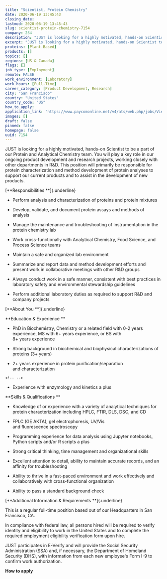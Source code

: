 ```yaml
---
title: "Scientist, Protein Chemistry"
date: 2020-06-19 13:45:43
closing_date: 
lastmod: 2020-06-19 13:45:43
slug: scientist-protein-chemistry-7154
company: 234
description: "JUST is looking for a highly motivated, hands-on Scientist to be a part of our Protein and Analytical Chemistry team. You will play a key role in our ongoing product development and research projects, working closely with other departments in R&D. This position will primarily be responsible for protein characterization and method development of protein analyses to support our current products and to assist in the development of new products. Responsibilities Perform analysis and characterization of proteins and protein mixtures "
excerpt: "JUST is looking for a highly motivated, hands-on Scientist to be a part of our Protein and Analytical Chemistry team. You will play a key role in our ongoing product development and research projects, working closely with other departments in R&D. This position will primarily be responsible for protein characterization and method development of protein analyses to support our current products and to assist in the development of new products. Responsibilities Perform analysis and characterization of proteins and protein mixtures "
proteins: [Plant-Based]
products: []
topics: []
regions: [US & Canada]
flags: []
job_type: [Employment]
remote: FALSE
work_environment: [Laboratory]
work_hours: [Full-Time]
career_category: [Product Development, Research]
city: "San Francisco"
country: "United States"
country_code: "US"
how_to_apply: 
application_link: "https://www.paycomonline.net/v4/ats/web.php/jobs/ViewJobDetails?clientkey=1451649A4D41F8A3AE8E16B08CA0E6F1&job=31491&jpt="
images: []
draft: false
pinned: false
homepage: false
uuid: 7154
---
```

JUST is looking for a highly motivated, hands-on Scientist to be a part
of our Protein and Analytical Chemistry team. You will play a key role
in our ongoing product development and research projects, working
closely with other departments in R&D. This position will primarily be
responsible for protein characterization and method development of
protein analyses to support our current products and to assist in the
development of new products. 

[**Responsibilities **]{.underline}

-   Perform analysis and characterization of proteins and protein
    mixtures 

-   Develop, validate, and document protein assays and methods of
    analysis 

-   Manage the maintenance and troubleshooting of instrumentation in the
    protein chemistry lab 

-   Work cross-functionally with Analytical Chemistry, Food Science, and
    Process Science teams  

-   Maintain a safe and organized lab environment 

-   Summarize and report data and method development efforts and
    present work in collaborative meetings with other R&D groups 

-   Always conduct work in a safe manner, consistent with best practices
    in laboratory safety and environmental stewardship guidelines 

-   Perform additional laboratory duties as required to support R&D and
    company projects 

[**About You **]{.underline}

**Education & Experience **

-   PhD in Biochemistry, Chemistry or a related field with 0-2 years
    experience, MS with 6+ years experience, or BS with
    8+ years experience 

-   Strong background in biochemical and biophysical characterizations
    of proteins (3+ years) 

-   2+ years experience in protein purification/separation
    and characterization  

```{=html}
<!-- -->
```
-   Experience with enzymology and kinetics a plus 

**Skills & Qualifications **

-   Knowledge of or experience with a variety of analytical techniques
    for protein characterization including HPLC, FTIR, DLS, DSC, and CD 

-   FPLC (GE AKTA), gel electrophoresis, UV/Vis
    and fluorescence spectroscopy  

-   Programming experience for data analysis using Jupyter notebooks,
    Python scripts and/or R scripts a plus 

-   Strong critical thinking, time management and organizational skills 

-   Excellent attention to detail, ability to maintain accurate records,
    and an affinity for troubleshooting 

-   Ability to thrive in a fast-paced environment and work effectively
    and collaboratively with cross-functional organization 

-   Ability to pass a standard background check 

[**Additional Information & Requirements **]{.underline}

This is a regular full-time position based out of our Headquarters in
San Francisco, CA. 

In compliance with federal law, all persons hired will be required to
verify identity and eligibility to work in the United States and to
complete the required employment eligibility verification form upon
hire. 

JUST participates in E-Verify and will provide the Social Security
Administration (SSA) and, if necessary, the Department of Homeland
Security (DHS), with information from each new employee's Form I-9 to
confirm work authorization.


**How to apply**



